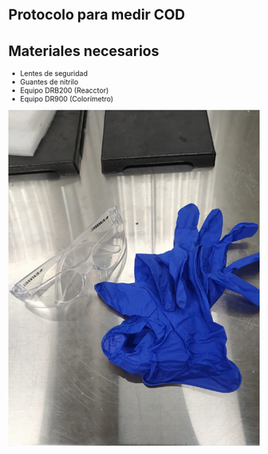 Protocolo para medir COD
========================

# Materiales necesarios
* Lentes de seguridad 
* Guantes de nitrilo
* Equipo DRB200 (Reacctor)
* Equipo DR900  (Colorímetro)

![epp](images/Epp.jpeg) <!-- .epp height="5%" width="5%" -->

